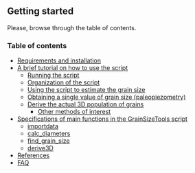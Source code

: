 Getting started
-------------

Please, browse through the table of contents.

### Table of contents


  * [Requirements and installation](https://github.com/marcoalopez/GrainSizeTools/blob/master/DOCS/Requirements.md)
  * [A brief tutorial on how to use the script](https://github.com/marcoalopez/GrainSizeTools/blob/master/DOCS/brief_tutorial.md)
    * [Running the script](https://github.com/marcoalopez/GrainSizeTools/blob/master/DOCS/brief_tutorial.md#running-the-script)
    * [Organization of the script](https://github.com/marcoalopez/GrainSizeTools/blob/master/DOCS/brief_tutorial.md#organization-of-the-script)
    * [Using the script to estimate the grain size](https://github.com/marcoalopez/GrainSizeTools/blob/master/DOCS/brief_tutorial.md#using-the-script-to-derive-grain-size)
    * [Obtaining a single value of grain size (paleopiezometry)](https://github.com/marcoalopez/GrainSizeTools/blob/master/DOCS/brief_tutorial.md#obtaining-a-single-value-of-grain-size-paleopiezometry-studies)
    * [Derive the actual 3D population of grains](https://github.com/marcoalopez/GrainSizeTools/blob/master/DOCS/brief_tutorial.md#derive-the-actual-3d-population-of-grains)
      * [Other methods of interest](https://github.com/marcoalopez/GrainSizeTools/blob/master/DOCS/brief_tutorial.md#other-methods-of-interest)
  * [Specifications of main functions in the GrainSizeTools script](https://github.com/marcoalopez/GrainSizeTools/blob/master/DOCS/specifications.md)
    * [importdata](https://github.com/marcoalopez/GrainSizeTools/blob/master/DOCS/specifications.md#importdata-filepath)
    * [calc_diameters](https://github.com/marcoalopez/GrainSizeTools/blob/master/DOCS/specifications.md#calc_diameters-areas-addperimeter--0)
    * [find_grain_size](https://github.com/marcoalopez/GrainSizeTools/blob/master/DOCS/specifications.md#find_grain_size-areas-diameters-binsize--fd)
    * [derive3D](https://github.com/marcoalopez/GrainSizeTools/blob/master/DOCS/specifications.md#derive3d-diameters-numbins10)
  * [References](https://github.com/marcoalopez/GrainSizeTools/blob/master/DOCS/references.md)
  * [FAQ](https://github.com/marcoalopez/GrainSizeTools/blob/master/DOCS/FAQ.md)